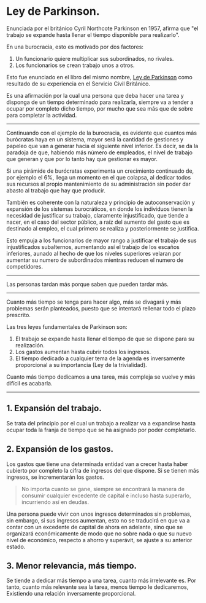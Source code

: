 # Ley de Parkinson.

Enunciada por el británico Cyril Northcote Parkinson en 1957, afirma que "el trabajo se expande hasta llenar el tiempo disponible para realizarlo".

En una burocracia, esto es motivado por dos factores:

1. Un funcionario quiere multiplicar sus subordinados, no rivales.
2. Los funcionarios se crean trabajo unos a otros.

Esto fue enunciado en el libro del mismo nombre, [Ley de Parkinson](https://www.amazon.es/Ley-parkinson-Cyril-Northcote-Parkinson/dp/8434442078/ref=sr_1_3?__mk_es_ES=%C3%85M%C3%85%C5%BD%C3%95%C3%91&crid=2RQ01FWC3Q1ZK&keywords=ley+de+parkinson&qid=1652973718&sprefix=ley+de+parkinson%2Caps%2C284&sr=8-3) como resultado de su experiencia en el Servicio Civil Británico.

Es una afirmación por la cual una persona que deba hacer una tarea y disponga de un tiempo determinado para realizarla, siempre va a tender a ocupar por completo dicho tiempo, por mucho que sea más que de sobre para completar la actividad.

---

Continuando con el ejemplo de la burocracia, es evidente que cuantos más burócratas haya en un sistema, mayor será la cantidad de gestiones y papeleo que van a generar hacia el siguiente nivel inferior. Es decir, se da la paradoja de que, habiendo más número de empleados, el nivel de trabajo que generan y que por lo tanto hay que gestionar es mayor.

Si una pirámide de burócratas experimenta un crecimiento continuado de, por ejemplo el 6%, llega un momento en el que colapsa, al dedicar todos sus recursos al propio mantenimiento de su administración sin poder dar abasto al trabajo que hay que producir.

También es coherente con la naturaleza y principio de autoconservación y expansión de los sistemas burocráticos, en donde los individuos tienen la necesidad de  justificar su trabajo, claramente injustificado, que tiende a nacer, en el caso del sector público, a raíz del aumento del gasto que es destinado al empleo, el cual primero se realiza y posteriormente se justifica.

Esto empuja a los funcionarios de mayor rango a justificar el trabajo de sus injustificados subalternos, aumentando así el trabajo de los escaños inferiores, aunado al hecho de que los niveles superiores velaran por aumentar su numero de subordinados mientras reducen el numero de competidores. 

---

Las personas tardan más porque saben que pueden tardar más.

---

Cuanto más tiempo se tenga para hacer algo, más se divagará y más problemas serán planteados, puesto que se intentará rellenar todo el plazo prescrito.

Las tres leyes fundamentales de Parkinson son:

1. El trabajo se expande hasta llenar el tiempo de que se dispone para su realización.
2. Los gastos aumentan hasta cubrir todos los ingresos.
3. El tiempo dedicado a cualquier tema de la agenda es inversamente proporcional a su importancia (Ley de la trivialidad).

Cuanto más tiempo dedicamos a una tarea, más compleja se vuelve y más difícil es acabarla. 

---

## 1. Expansión del trabajo.

Se trata del principio por el cual un trabajo a realizar va a expandirse hasta ocupar toda la franja de tiempo que se ha asignado por poder completarlo.

## 2. Expansión de los gastos.

Los gastos que tiene una determinada entidad van a crecer hasta haber cubierto por completo la cifra de ingresos del que dispone. Si se tienen más ingresos, se incrementarán los gastos.

> No importa cuanto se gane, siempre se encontrará la manera de consumir cualquier excedente de capital e incluso hasta superarlo, incurriendo así en deudas.

Una persona puede vivir con unos ingresos determinados sin problemas, sin embargo, si sus ingresos aumentan, esto no se traducirá en que va a contar con un excedente de capital de ahora en adelante, sino que se organizará económicamente de modo que no sobre nada o que su nuevo nivel de económico, respecto a ahorro y superávit, se ajuste a su anterior estado.

## 3. Menor relevancia, más tiempo.

Se tiende a dedicar más tiempo a una tarea, cuanto más irrelevante es. Por tanto, cuanto más relevante sea la tarea, menos tiempo le dedicaremos, Existiendo una relación inversamente proporcional.